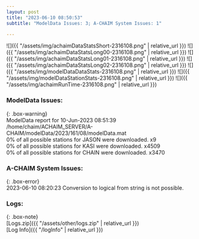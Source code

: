 ```yaml
---
layout: post
title: "2023-06-10 08:50:53"
subtitle: "ModelData Issues: 3; A-CHAIM System Issues: 1"

---
```


![]({{ "/assets/img/achaimDataStatsShort-2316108.png" | relative_url }})
![]({{ "/assets/img/achaimDataStatsLong00-2316108.png" | relative_url }})
![]({{ "/assets/img/achaimDataStatsLong01-2316108.png" | relative_url }})
![]({{ "/assets/img/achaimDataStatsLong02-2316108.png" | relative_url }})
![]({{ "/assets/img/modelDataDataStats-2316108.png" | relative_url }})
![]({{ "/assets/img/modelDataStationStats-2316108.png" | relative_url }})
![]({{ "/assets/img/achaimRunTime-2316108.png" | relative_url }})


### ModelData Issues:  
  
{: .box-warning}  
 ModelData report for 10-Jun-2023 08:51:39   
 /home/chaim/ACHAIM_SERVER/A-CHAIM/modelData/2023/161/08/modelData.mat   
 0% of all possible stations for JASON were downloaded. x9   
 0% of all possible stations for KASI were downloaded. x4509   
 0% of all possible stations for CHAIN were downloaded. x3470   
  
### A-CHAIM System Issues:  
  
{: .box-error}  
2023-06-10 08:20:23 Conversion to logical from string is not possible.  

### Logs:  
  
{: .box-note}  
[Logs.zip]({{ "/assets/other/logs.zip" | relative_url }})  
[Log Info]({{ "/logInfo" | relative_url }})  
